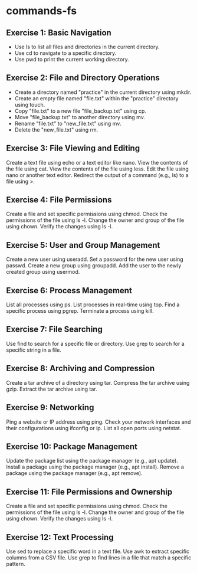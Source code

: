 # commands-fs


## Exercise 1: Basic Navigation

- Use ls to list all files and directories in the current directory.
- Use cd to navigate to a specific directory.
- Use pwd to print the current working directory.


## Exercise 2: File and Directory Operations

- Create a directory named "practice" in the current directory using mkdir.
- Create an empty file named "file.txt" within the "practice" directory using touch.
- Copy "file.txt" to a new file "file_backup.txt" using cp.
- Move "file_backup.txt" to another directory using mv.
- Rename "file.txt" to "new_file.txt" using mv.
- Delete the "new_file.txt" using rm.


## Exercise 3: File Viewing and Editing

Create a text file using echo or a text editor like nano.
View the contents of the file using cat.
View the contents of the file using less.
Edit the file using nano or another text editor.
Redirect the output of a command (e.g., ls) to a file using >.

## Exercise 4: File Permissions

Create a file and set specific permissions using chmod.
Check the permissions of the file using ls -l.
Change the owner and group of the file using chown.
Verify the changes using ls -l.


## Exercise 5: User and Group Management

Create a new user using useradd.
Set a password for the new user using passwd.
Create a new group using groupadd.
Add the user to the newly created group using usermod.


## Exercise 6: Process Management

List all processes using ps.
List processes in real-time using top.
Find a specific process using pgrep.
Terminate a process using kill.


## Exercise 7: File Searching

Use find to search for a specific file or directory.
Use grep to search for a specific string in a file.


## Exercise 8: Archiving and Compression

Create a tar archive of a directory using tar.
Compress the tar archive using gzip.
Extract the tar archive using tar.


## Exercise 9: Networking

Ping a website or IP address using ping.
Check your network interfaces and their configurations using ifconfig or ip.
List all open ports using netstat.


## Exercise 10: Package Management

Update the package list using the package manager (e.g., apt update).
Install a package using the package manager (e.g., apt install).
Remove a package using the package manager (e.g., apt remove).


## Exercise 11: File Permissions and Ownership

Create a file and set specific permissions using chmod.
Check the permissions of the file using ls -l.
Change the owner and group of the file using chown.
Verify the changes using ls -l.


## Exercise 12: Text Processing

Use sed to replace a specific word in a text file.
Use awk to extract specific columns from a CSV file.
Use grep to find lines in a file that match a specific pattern.
